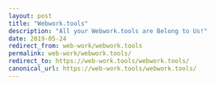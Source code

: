 ```yaml
---
layout: post
title: "Webwork.tools"
description: "All your Webwork.tools are Belong to Us!"
date: 2019-05-24
redirect_from: web-work/webwork.tools
permalink: web-work/webwork.tools/
redirect_to: https://web-work.tools/webwork.tools/
canonical_url: https://web-work.tools/webwork.tools/
---
```

